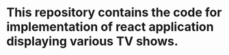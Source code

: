 # This repository contains the code for implementation of react application displaying various TV shows.
